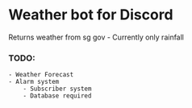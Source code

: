 # Weather bot for Discord
Returns weather from sg gov
    - Currently only rainfall
### TODO:
    - Weather Forecast
    - Alarm system
        - Subscriber system
        - Database required